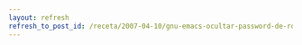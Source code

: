 ```yaml
---
layout: refresh
refresh_to_post_id: /receta/2007-04-10/gnu-emacs-ocultar-password-de-root-en-el-modo-shell
---
```

